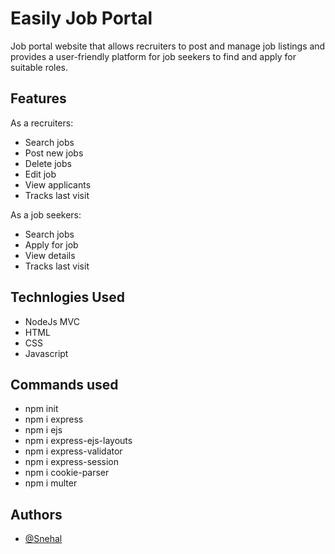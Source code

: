 # Easily Job Portal

Job portal website that allows recruiters to post and manage job listings and provides a user-friendly platform for job seekers to find and apply for suitable roles.

## Features

As a recruiters:
- Search jobs
- Post new jobs
- Delete jobs
- Edit job
- View applicants
- Tracks last visit

As a job seekers:
- Search jobs
- Apply for job
- View details
- Tracks last visit

## Technlogies Used

- NodeJs MVC
- HTML
- CSS
- Javascript

## Commands used 
- npm init
- npm i express
- npm i ejs
- npm i express-ejs-layouts
- npm i express-validator
- npm i express-session
- npm i cookie-parser
- npm i multer


## Authors

- [@Snehal](https://github.com/Snehal-Salvi)